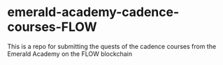 # emerald-academy-cadence-courses-FLOW
This is a repo for submitting the quests of the cadence courses from the Emerald Academy on the FLOW blockchain

